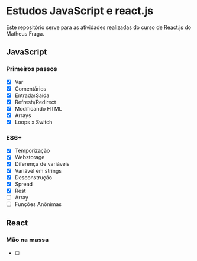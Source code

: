# Estudos JavaScript e react.js

Este repositório serve para as atividades realizadas do curso de [React.js](https://www.udemy.com/course/curso-reactjs/) do Matheus Fraga.

## JavaScript

### Primeiros passos

- [x] Var
- [x] Comentários
- [x] Entrada/Saída
- [x] Refresh/Redirect
- [x] Modificando HTML
- [x] Arrays
- [x] Loops x Switch

### ES6+

- [x] Temporização
- [x] Webstorage
- [x] Diferença de variáveis
- [x] Variável em strings
- [x] Desconstrução
- [x] Spread
- [x] Rest
- [ ] Array
- [ ] Funções Anônimas

## React

### Mão na massa

- [ ] 

